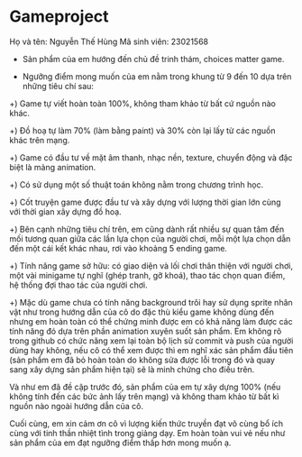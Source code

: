 # Gameproject
Họ và tên: Nguyễn Thế Hùng
Mã sinh viên: 23021568

- Sản phẩm của em hướng đến chủ đề trinh thám, choices matter game.

- Ngưỡng điểm mong muốn của em nằm trong khung từ 9 đến 10 dựa trên những tiêu chí sau:

+) Game tự viết hoàn toàn 100%, không tham khảo từ bất cứ nguồn nào khác.

+) Đồ hoạ tự làm 70% (làm bằng paint) và 30% còn lại lấy từ các nguồn khác trên mạng.

+) Game có đầu tư về mặt âm thanh, nhạc nền, texture, chuyển động và đặc biệt là mảng animation.

+) Có sử dụng một số thuật toán không nằm trong chương trình học.

+) Cốt truyện game được đầu tư và xây dựng với lượng thời gian lớn cùng với thời gian xây dựng đồ hoạ.

+) Bên cạnh những tiêu chí trên, em cũng dành rất nhiều sự quan tâm đến mối tương quan giữa các lần lựa chọn của người chơi, mỗi một lựa chọn dẫn đến một cái kết khác nhau, rơi vào khoảng 5 ending game.

+) Tính năng game sở hữu: có giao diện và lối chơi thân thiện với người chơi, một vài minigame tự nghĩ (ghép tranh, gỡ khoá), thao tác chọn quan điểm, hệ thống đợi thao tác của người chơi.

+) Mặc dù game chưa có tính năng background trôi hay sử dụng sprite nhân vật như trong hướng dẫn của cô do đặc thù kiểu game không dùng đến nhưng em hoàn toàn có thể chứng minh được em có khả năng làm được các tính năng đó dựa trên phần animation xuyên suốt sản phẩm. Em không rõ trong github có chức năng xem lại toàn bộ lịch sử commit và push của người dùng hay không, nếu cô có thể xem được thì em nghĩ xác sản phẩm đầu tiên (sản phẩm em đã bỏ hoàn toàn do không sửa được lỗi trong đó và quay sang xây dựng sản phẩm hiện tại) sẽ là minh chứng cho điều trên.

 Và như em đã đề cập trước đó, sản phẩm của em tự xây dựng 100% (nếu không tính đến các bức ảnh lấy trên mạng) và không tham khảo từ bất kì nguồn nào ngoài hướng dẫn của cô.

Cuối cùng, em xin cảm ơn cô vì lượng kiến thức truyền đạt vô cùng bổ ích cùng với tinh thần nhiệt tình trong giảng dạy. Em hoàn toàn vui vẻ nếu như sản phẩm của em đạt ngưỡng điểm thấp hơn mong muốn ạ.
 
